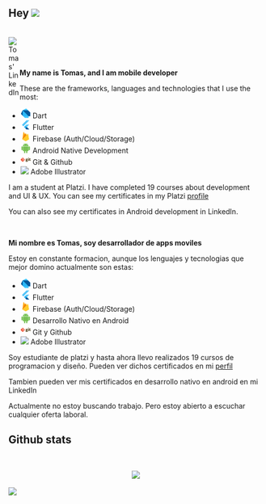 ## Hey <img src="https://media.giphy.com/media/hvRJCLFzcasrR4ia7z/giphy.gif" width="25px">

<br />

<a href="https://www.linkedin.com/in/tomas-holtz-28490620b//">
  <img align="left" alt="Tomas' LinkedIn" width="22px" src="https://raw.githubusercontent.com/peterthehan/peterthehan/master/assets/linkedin.svg" />
</a>

<br /><br />

**My name is Tomas, and I am mobile developer**

These are the frameworks, languages and technologies that I use the most:

- <code><img height="20" src="https://raw.githubusercontent.com/github/explore/80688e429a7d4ef2fca1e82350fe8e3517d3494d/topics/dart/dart.png"></code> Dart 
- <code><img height="20" src="https://raw.githubusercontent.com/github/explore/80688e429a7d4ef2fca1e82350fe8e3517d3494d/topics/flutter/flutter.png"></code>  Flutter
- <code><img height="20" src="https://raw.githubusercontent.com/github/explore/80688e429a7d4ef2fca1e82350fe8e3517d3494d/topics/firebase/firebase.png"></code> Firebase (Auth/Cloud/Storage) 
- <code><img height="20" src="https://raw.githubusercontent.com/github/explore/80688e429a7d4ef2fca1e82350fe8e3517d3494d/topics/android/android.png"></code> Android Native Development
- <code><img height="20" src="https://raw.githubusercontent.com/github/explore/80688e429a7d4ef2fca1e82350fe8e3517d3494d/topics/git/git.png"></code> Git & Github
- <code><img height="20" src="https://upload.wikimedia.org/wikipedia/commons/thumb/f/fb/Adobe_Illustrator_CC_icon.svg/512px-Adobe_Illustrator_CC_icon.svg.png"></code> Adobe Illustrator

I am a student at Platzi. I have completed 19 courses about development and UI & UX. You can see my certificates in my Platzi [profile](http://platzi.com/p/tomas-holtz "perfil")

You can also see my certificates in Android development in LinkedIn.

<br />

**Mi nombre es Tomas, soy desarrollador de apps moviles**

Estoy en constante formacion, aunque los lenguajes y tecnologias que mejor domino actualmente son estas:

- <code><img height="20" src="https://raw.githubusercontent.com/github/explore/80688e429a7d4ef2fca1e82350fe8e3517d3494d/topics/dart/dart.png"></code> Dart 
- <code><img height="20" src="https://raw.githubusercontent.com/github/explore/80688e429a7d4ef2fca1e82350fe8e3517d3494d/topics/flutter/flutter.png"></code>  Flutter
- <code><img height="20" src="https://raw.githubusercontent.com/github/explore/80688e429a7d4ef2fca1e82350fe8e3517d3494d/topics/firebase/firebase.png"></code> Firebase (Auth/Cloud/Storage) 
- <code><img height="20" src="https://raw.githubusercontent.com/github/explore/80688e429a7d4ef2fca1e82350fe8e3517d3494d/topics/android/android.png"></code> Desarrollo Nativo en Android 
- <code><img height="20" src="https://raw.githubusercontent.com/github/explore/80688e429a7d4ef2fca1e82350fe8e3517d3494d/topics/git/git.png"></code> Git y Github
- <code><img height="20" src="https://upload.wikimedia.org/wikipedia/commons/thumb/f/fb/Adobe_Illustrator_CC_icon.svg/512px-Adobe_Illustrator_CC_icon.svg.png"></code> Adobe Illustrator


Soy estudiante de platzi y hasta ahora llevo realizados 19 cursos de programacion y diseño. Pueden ver dichos certificados en mi [perfil](http://platzi.com/p/tomas-holtz "perfil")

Tambien pueden ver mis certificados en desarrollo nativo en android en mi LinkedIn

Actualmente no estoy buscando trabajo. Pero estoy abierto a escuchar cualquier oferta laboral.

  ## **Github stats**
<br />

<p align = "center">
  <img src="https://github-readme-stats.vercel.app/api?username=tomiholtz&show_icons=true&theme=gotham"  />
</p>
<a >
  <img src="https://github-readme-stats.vercel.app/api/top-langs/?username=tomiholtz&layout=compact&theme=dark" />
</a>
